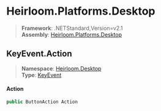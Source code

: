 # Heirloom.Platforms.Desktop

> **Framework**: .NETStandard,Version=v2.1  
> **Assembly**: [Heirloom.Platforms.Desktop][0]  

## KeyEvent.Action

> **Namespace**: [Heirloom.Desktop][0]  
> **Type**: [KeyEvent][1]  

#### Action

```cs
public ButtonAction Action
```

[0]: ../Heirloom.Platforms.Desktop.md
[1]: Heirloom.Desktop.KeyEvent.md

